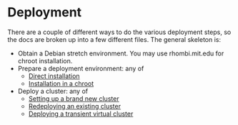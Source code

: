 # Deployment

There are a couple of different ways to do the various deployment steps,
so the docs are broken up into a few different files.
The general skeleton is:

- Obtain a Debian stretch environment.
  You may use rhombi.mit.edu for chroot installation.
- Prepare a deployment environment: any of
  - [Direct installation](installation-direct.md)
  - [Installation in a chroot](installation-chroot.md)
- Deploy a cluster: any of
  - [Setting up a brand new cluster](cluster-new.md)
  - [Redeploying an existing cluster](cluster-redeploy.md)
  - [Deploying a transient virtual cluster](cluster-autodeploy.md)

